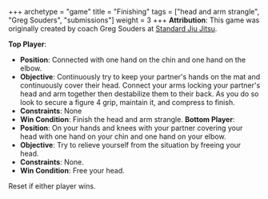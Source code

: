 +++
archetype = "game"
title = "Finishing"
tags = ["head and arm strangle", "Greg Souders", "submissions"]
weight = 3
+++
**Attribution**: This game was originally created by coach Greg Souders at [Standard Jiu Jitsu](https://standardjiujitsu.com).

**Top Player**:
  * **Position**: Connected with one hand on the chin and one hand on the elbow.
  * **Objective**: Continuously try to keep your partner's hands on the mat and continuously cover their head. Connect your arms locking your partner's head and arm together then destabilize them to their back. As you do so look to secure a figure 4 grip, maintain it, and compress to finish.
  * **Constraints**: None
  * **Win Condition**: Finish the head and arm strangle.
**Bottom Player**:
  * **Position**: On your hands and knees with your partner covering your head with one hand on your chin and one hand on your elbow.
  * **Objective**: Try to relieve yourself from the situation by freeing your head.
  * **Constraints**: None.
  * **Win Condition**: Free your head.

  Reset if either player wins.
